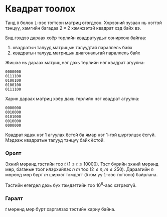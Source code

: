 Квадрат тоолох
==============

Танд `0` болон `1`-ээс тогтсон матриц өгөгдсөн. Хүрээний зузаан нь нэгтэй
тэнцүү, хамгийн багадаа $2 × 2$ хэмжээтэй квадрат хэд байх вэ.

Бид гэхдээ дараах хоёр төрлийн квадратуудыг сонирхож байгаа:

1. квадратын талууд матрицын талуудтай параллель байх
2. квадратын талууд матрицын диагональтай параллель байх

Жишээ нь дараах матриц нэг дэхь төрлийн нэг квадрат агуулна:

    0000000
    0111100
    0100100
    0100100
    0111100

Харин дараах матриц хоёр дахь төрлийн нэг квадрат агуулна:

    0000000
    0010000
    0101000
    0010000
    0000000

Квадрат ядаж нэг $1$ агуулах ёстой ба ямар нэг $1$-тэй шүргэлцэх ёсгүй. Мэдээж
квадратын талууд тэнцүү байх ёстой.


### Оролт
Эхний мөрөнд тэстийн тоо $t$ ($1 ≤ t ≤ 10000$).
Тэст бүрийн эхний мөрөнд мөр, баганын тоог илэрхийлэх $n$ $m$ тоо ($2 ≤ n, m ≤
250$). Дараагийн $n$ мөрөнд мөр бүрт $m$ ширхэг тэмдэгт (`0` юм уу `1`-ээс
тогтоно) байрлана.

Тэстийн өгөгдөл дэхь бүх тэмдэгтийн тоо $10^6$-аас хэтрэхгүй.


### Гаралт
$t$ мөрөнд мөр бүрт харгалзах тэстийн хариу байна.
